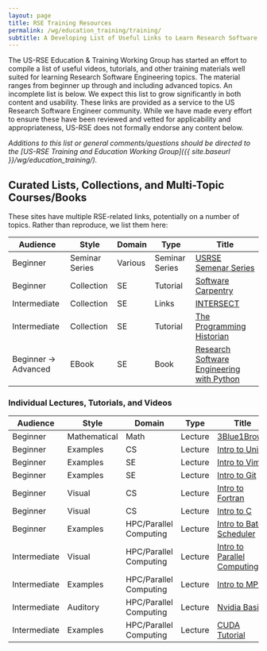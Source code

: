 ```yaml
---
layout: page
title: RSE Training Resources
permalink: /wg/education_training/training/
subtitle: A Developing List of Useful Links to Learn Research Software Engineering
---
```


The US-RSE Education & Training Working Group has started an effort to compile a list of
useful videos, tutorials, and other training materials well suited for learning Research Software Engineering topics. The material ranges from beginner up through and including advanced topics.
An incomplete list is below.
We expect this list to grow significantly in both content and usability.
These links are provided as a service to the US Research Software Engineer community.
While we have made every effort to ensure these have been reviewed and vetted for applicability and appropriateness, US-RSE does not formally endorse any content below.

_Additions to this list or general comments/questions should be directed to the [US-RSE Training and Education Working Group]({{ site.baseurl }}/wg/education_training/)._



## Curated Lists, Collections, and Multi-Topic Courses/Books
These sites have multiple RSE-related links, potentially on a number of topics.
Rather than reproduce, we list them here:

| Audience | Style | Domain | Type | Title |
| -------- | ----- | ------ | ---- | ----- |
| Beginner | Seminar Series | Various | Seminar Series | [USRSE Semenar Series]( https://us-rse.org/wg/education_training/seminar_series/) |
| Beginner | Collection | SE | Tutorial | [Software Carpentry](https://software-carpentry.org/lessons/) |
| Intermediate | Collection | SE | Links | [INTERSECT](https://intersect-training.github.io/training-links/) |
| Intermediate |	Collection |	SE | Tutorial |	[The Programming Historian](https://programminghistorian.org/) |
| Beginner -> Advanced | EBook | SE | Book | [Research Software Engineering with Python](https://third-bit.com/py-rse/) |

### Individual Lectures, Tutorials, and Videos

| Audience | Style | Domain | Type | Title |
| -------- | ----- | ------ | ---- | ----- |
| Beginner | Mathematical | Math | Lecture | [3Blue1Brown](https://www.3blue1brown.com/) |
| Beginner | Examples | CS | Lecture | [Intro to Unix](https://vimeo.com/279273125) |
| Beginner | Examples | SE | Lecture | [Intro to Vim](https://vimeo.com/279277260) |
| Beginner | Examples | SE | Lecture | [Intro to Git](https://vimeo.com/279287047) |
| Beginner | Visual | CS | Lecture | [Intro to Fortran](https://vimeo.com/279286109) |
| Beginner | Visual | CS | Lecture | [Intro to C](https://vimeo.com/279284053) |
| Beginner | Examples | HPC/Parallel Computing | Lecture | [Intro to Batch Scheduler](https://vimeo.com/279278776) |
| Intermediate | Visual | HPC/Parallel Computing | Lecture | [Intro to Parallel Computing](https://vimeo.com/279288481) |
| Intermediate | Examples | HPC/Parallel Computing | Lecture | [Intro to MPI](https://vimeo.com/279313080) |
| Intermediate | Auditory | HPC/Parallel Computing | Lecture | [Nvidia Basics](https://vimeo.com/371964454) |
| Intermediate | Examples | HPC/Parallel Computing | Lecture | [CUDA Tutorial](https://www.olcf.ornl.gov/cuda-training-series/) |
